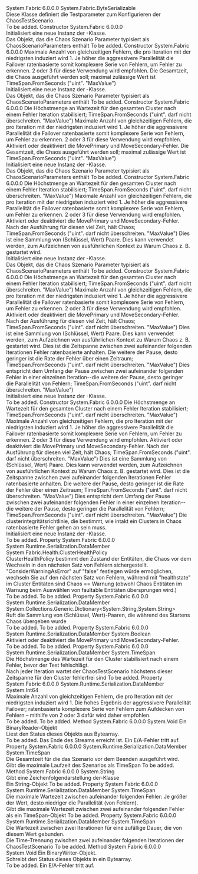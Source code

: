 <Type Name="ChaosParameters" FullName="System.Fabric.Chaos.DataStructures.ChaosParameters">
  <TypeSignature Language="C#" Value="public class ChaosParameters : System.Fabric.ByteSerializable" />
  <TypeSignature Language="ILAsm" Value=".class public auto ansi serializable beforefieldinit ChaosParameters extends System.Fabric.ByteSerializable" />
  <TypeSignature Language="DocId" Value="T:System.Fabric.Chaos.DataStructures.ChaosParameters" />
  <TypeSignature Language="VB.NET" Value="Public Class ChaosParameters&#xA;Inherits ByteSerializable" />
  <TypeSignature Language="F#" Value="type ChaosParameters = class&#xA;    inherit ByteSerializable" />
  <AssemblyInfo>
    <AssemblyName>System.Fabric</AssemblyName>
    <AssemblyVersion>6.0.0.0</AssemblyVersion>
  </AssemblyInfo>
  <Base>
    <BaseTypeName>System.Fabric.ByteSerializable</BaseTypeName>
  </Base>
  <Interfaces />
  <Docs>
    <summary>
            Diese Klasse definiert die Testparameter zum Konfigurieren der ChaosTestScenario.
            </summary>
    <remarks>To be added.</remarks>
  </Docs>
  <Members>
    <Member MemberName=".ctor">
      <MemberSignature Language="C#" Value="public ChaosParameters ();" />
      <MemberSignature Language="ILAsm" Value=".method public hidebysig specialname rtspecialname instance void .ctor() cil managed" />
      <MemberSignature Language="DocId" Value="M:System.Fabric.Chaos.DataStructures.ChaosParameters.#ctor" />
      <MemberSignature Language="VB.NET" Value="Public Sub New ()" />
      <MemberType>Constructor</MemberType>
      <AssemblyInfo>
        <AssemblyName>System.Fabric</AssemblyName>
        <AssemblyVersion>6.0.0.0</AssemblyVersion>
      </AssemblyInfo>
      <Parameters />
      <Docs>
        <summary>
          <para>Initialisiert eine neue Instanz der <see cref="T:System.Fabric.Chaos.DataStructures.ChaosParameters" />-Klasse.</para>
        </summary>
        <returns>Das Objekt, das die Chaos Szenario Parameter typisiert als ChaosScenarioParameters enthält</returns>
        <remarks>To be added.</remarks>
      </Docs>
    </Member>
    <Member MemberName=".ctor">
      <MemberSignature Language="C#" Value="public ChaosParameters (long maxConcurrentFaults, Nullable&lt;TimeSpan&gt; timeToRun = null);" />
      <MemberSignature Language="ILAsm" Value=".method public hidebysig specialname rtspecialname instance void .ctor(int64 maxConcurrentFaults, valuetype System.Nullable`1&lt;valuetype System.TimeSpan&gt; timeToRun) cil managed" />
      <MemberSignature Language="DocId" Value="M:System.Fabric.Chaos.DataStructures.ChaosParameters.#ctor(System.Int64,System.Nullable{System.TimeSpan})" />
      <MemberSignature Language="VB.NET" Value="Public Sub New (maxConcurrentFaults As Long, Optional timeToRun As Nullable(Of TimeSpan) = null)" />
      <MemberSignature Language="F#" Value="new System.Fabric.Chaos.DataStructures.ChaosParameters : int64 * Nullable&lt;TimeSpan&gt; -&gt; System.Fabric.Chaos.DataStructures.ChaosParameters" Usage="new System.Fabric.Chaos.DataStructures.ChaosParameters (maxConcurrentFaults, timeToRun)" />
      <MemberType>Constructor</MemberType>
      <AssemblyInfo>
        <AssemblyName>System.Fabric</AssemblyName>
        <AssemblyVersion>6.0.0.0</AssemblyVersion>
      </AssemblyInfo>
      <Parameters>
        <Parameter Name="maxConcurrentFaults" Type="System.Int64" />
        <Parameter Name="timeToRun" Type="System.Nullable&lt;System.TimeSpan&gt;" />
      </Parameters>
      <Docs>
        <param name="maxConcurrentFaults">Maximale Anzahl von gleichzeitigen Fehlern, die pro Iteration mit der niedrigsten induziert wird 1. Je höher die aggressivere Parallelität die Failover ratenbasierte somit komplexere Serie von Fehlern, um Fehler zu erkennen. 2 oder 3 für diese Verwendung wird empfohlen.</param>
        <param name="timeToRun">Die Gesamtzeit, die Chaos ausgeführt werden soll; maximal zulässige Wert ist TimeSpan.FromSeconds ("uint". "MaxValue")</param>
        <summary>
          <para>Initialisiert eine neue Instanz der <see cref="T:System.Fabric.Chaos.DataStructures.ChaosParameters" />-Klasse.</para>
        </summary>
        <returns>Das Objekt, das die Chaos Szenario Parameter typisiert als ChaosScenarioParameters enthält</returns>
        <remarks>To be added.</remarks>
      </Docs>
    </Member>
    <Member MemberName=".ctor">
      <MemberSignature Language="C#" Value="public ChaosParameters (TimeSpan maxClusterStabilizationTimeout, long maxConcurrentFaults, bool enableMoveReplicaFaults, Nullable&lt;TimeSpan&gt; timeToRun = null);" />
      <MemberSignature Language="ILAsm" Value=".method public hidebysig specialname rtspecialname instance void .ctor(valuetype System.TimeSpan maxClusterStabilizationTimeout, int64 maxConcurrentFaults, bool enableMoveReplicaFaults, valuetype System.Nullable`1&lt;valuetype System.TimeSpan&gt; timeToRun) cil managed" />
      <MemberSignature Language="DocId" Value="M:System.Fabric.Chaos.DataStructures.ChaosParameters.#ctor(System.TimeSpan,System.Int64,System.Boolean,System.Nullable{System.TimeSpan})" />
      <MemberSignature Language="VB.NET" Value="Public Sub New (maxClusterStabilizationTimeout As TimeSpan, maxConcurrentFaults As Long, enableMoveReplicaFaults As Boolean, Optional timeToRun As Nullable(Of TimeSpan) = null)" />
      <MemberSignature Language="F#" Value="new System.Fabric.Chaos.DataStructures.ChaosParameters : TimeSpan * int64 * bool * Nullable&lt;TimeSpan&gt; -&gt; System.Fabric.Chaos.DataStructures.ChaosParameters" Usage="new System.Fabric.Chaos.DataStructures.ChaosParameters (maxClusterStabilizationTimeout, maxConcurrentFaults, enableMoveReplicaFaults, timeToRun)" />
      <MemberType>Constructor</MemberType>
      <AssemblyInfo>
        <AssemblyName>System.Fabric</AssemblyName>
        <AssemblyVersion>6.0.0.0</AssemblyVersion>
      </AssemblyInfo>
      <Parameters>
        <Parameter Name="maxClusterStabilizationTimeout" Type="System.TimeSpan" />
        <Parameter Name="maxConcurrentFaults" Type="System.Int64" />
        <Parameter Name="enableMoveReplicaFaults" Type="System.Boolean" />
        <Parameter Name="timeToRun" Type="System.Nullable&lt;System.TimeSpan&gt;" />
      </Parameters>
      <Docs>
        <param name="maxClusterStabilizationTimeout">Die Höchstmenge an Wartezeit für den gesamten Cluster nach einem Fehler Iteration stabilisiert; TimeSpan.FromSeconds ("uint". darf nicht überschreiten. "MaxValue")</param>
        <param name="maxConcurrentFaults">Maximale Anzahl von gleichzeitigen Fehlern, die pro Iteration mit der niedrigsten induziert wird 1. Je höher die aggressivere Parallelität die Failover ratenbasierte somit komplexere Serie von Fehlern, um Fehler zu erkennen. 2 oder 3 für diese Verwendung wird empfohlen.</param>
        <param name="enableMoveReplicaFaults">Aktiviert oder deaktiviert die MovePrimary und MoveSecondary-Fehler.</param>
        <param name="timeToRun">Die Gesamtzeit, die Chaos ausgeführt werden soll; maximal zulässige Wert ist TimeSpan.FromSeconds ("uint". "MaxValue")</param>
        <summary>
          <para>Initialisiert eine neue Instanz der <see cref="T:System.Fabric.Chaos.DataStructures.ChaosParameters" />-Klasse.</para>
        </summary>
        <returns>Das Objekt, das die Chaos Szenario Parameter typisiert als ChaosScenarioParameters enthält</returns>
        <remarks>To be added.</remarks>
      </Docs>
    </Member>
    <Member MemberName=".ctor">
      <MemberSignature Language="C#" Value="public ChaosParameters (TimeSpan maxClusterStabilizationTimeout, long maxConcurrentFaults, bool enableMoveReplicaFaults, TimeSpan timeToRun, System.Collections.Generic.Dictionary&lt;string,string&gt; context);" />
      <MemberSignature Language="ILAsm" Value=".method public hidebysig specialname rtspecialname instance void .ctor(valuetype System.TimeSpan maxClusterStabilizationTimeout, int64 maxConcurrentFaults, bool enableMoveReplicaFaults, valuetype System.TimeSpan timeToRun, class System.Collections.Generic.Dictionary`2&lt;string, string&gt; context) cil managed" />
      <MemberSignature Language="DocId" Value="M:System.Fabric.Chaos.DataStructures.ChaosParameters.#ctor(System.TimeSpan,System.Int64,System.Boolean,System.TimeSpan,System.Collections.Generic.Dictionary{System.String,System.String})" />
      <MemberSignature Language="VB.NET" Value="Public Sub New (maxClusterStabilizationTimeout As TimeSpan, maxConcurrentFaults As Long, enableMoveReplicaFaults As Boolean, timeToRun As TimeSpan, context As Dictionary(Of String, String))" />
      <MemberSignature Language="F#" Value="new System.Fabric.Chaos.DataStructures.ChaosParameters : TimeSpan * int64 * bool * TimeSpan * System.Collections.Generic.Dictionary&lt;string, string&gt; -&gt; System.Fabric.Chaos.DataStructures.ChaosParameters" Usage="new System.Fabric.Chaos.DataStructures.ChaosParameters (maxClusterStabilizationTimeout, maxConcurrentFaults, enableMoveReplicaFaults, timeToRun, context)" />
      <MemberType>Constructor</MemberType>
      <AssemblyInfo>
        <AssemblyName>System.Fabric</AssemblyName>
        <AssemblyVersion>6.0.0.0</AssemblyVersion>
      </AssemblyInfo>
      <Parameters>
        <Parameter Name="maxClusterStabilizationTimeout" Type="System.TimeSpan" />
        <Parameter Name="maxConcurrentFaults" Type="System.Int64" />
        <Parameter Name="enableMoveReplicaFaults" Type="System.Boolean" />
        <Parameter Name="timeToRun" Type="System.TimeSpan" />
        <Parameter Name="context" Type="System.Collections.Generic.Dictionary&lt;System.String,System.String&gt;" />
      </Parameters>
      <Docs>
        <param name="maxClusterStabilizationTimeout">Die Höchstmenge an Wartezeit für den gesamten Cluster nach einem Fehler Iteration stabilisiert; TimeSpan.FromSeconds ("uint". darf nicht überschreiten. "MaxValue")</param>
        <param name="maxConcurrentFaults">Maximale Anzahl von gleichzeitigen Fehlern, die pro Iteration mit der niedrigsten induziert wird 1. Je höher die aggressivere Parallelität die Failover ratenbasierte somit komplexere Serie von Fehlern, um Fehler zu erkennen. 2 oder 3 für diese Verwendung wird empfohlen.</param>
        <param name="enableMoveReplicaFaults">Aktiviert oder deaktiviert die MovePrimary und MoveSecondary-Fehler.</param>
        <param name="timeToRun">Nach der Ausführung für diesen viel Zeit, hält Chaos; TimeSpan.FromSeconds ("uint". darf nicht überschreiten. "MaxValue")</param>
        <param name="context">Dies ist eine Sammlung von (Schlüssel, Wert) Paare. Dies kann verwendet werden, zum Aufzeichnen von ausführlichen Kontext zu Warum Chaos z. B. gestartet wird.</param>
        <summary>
          <para>Initialisiert eine neue Instanz der <see cref="T:System.Fabric.Chaos.DataStructures.ChaosParameters" />-Klasse.</para>
        </summary>
        <returns>Das Objekt, das die Chaos Szenario Parameter typisiert als ChaosScenarioParameters enthält</returns>
        <remarks>To be added.</remarks>
      </Docs>
    </Member>
    <Member MemberName=".ctor">
      <MemberSignature Language="C#" Value="public ChaosParameters (TimeSpan maxClusterStabilizationTimeout, long maxConcurrentFaults, bool enableMoveReplicaFaults, TimeSpan timeToRun, System.Collections.Generic.Dictionary&lt;string,string&gt; context, TimeSpan waitTimeBetweenIterations, TimeSpan waitTimeBetweenFaults);" />
      <MemberSignature Language="ILAsm" Value=".method public hidebysig specialname rtspecialname instance void .ctor(valuetype System.TimeSpan maxClusterStabilizationTimeout, int64 maxConcurrentFaults, bool enableMoveReplicaFaults, valuetype System.TimeSpan timeToRun, class System.Collections.Generic.Dictionary`2&lt;string, string&gt; context, valuetype System.TimeSpan waitTimeBetweenIterations, valuetype System.TimeSpan waitTimeBetweenFaults) cil managed" />
      <MemberSignature Language="DocId" Value="M:System.Fabric.Chaos.DataStructures.ChaosParameters.#ctor(System.TimeSpan,System.Int64,System.Boolean,System.TimeSpan,System.Collections.Generic.Dictionary{System.String,System.String},System.TimeSpan,System.TimeSpan)" />
      <MemberSignature Language="VB.NET" Value="Public Sub New (maxClusterStabilizationTimeout As TimeSpan, maxConcurrentFaults As Long, enableMoveReplicaFaults As Boolean, timeToRun As TimeSpan, context As Dictionary(Of String, String), waitTimeBetweenIterations As TimeSpan, waitTimeBetweenFaults As TimeSpan)" />
      <MemberSignature Language="F#" Value="new System.Fabric.Chaos.DataStructures.ChaosParameters : TimeSpan * int64 * bool * TimeSpan * System.Collections.Generic.Dictionary&lt;string, string&gt; * TimeSpan * TimeSpan -&gt; System.Fabric.Chaos.DataStructures.ChaosParameters" Usage="new System.Fabric.Chaos.DataStructures.ChaosParameters (maxClusterStabilizationTimeout, maxConcurrentFaults, enableMoveReplicaFaults, timeToRun, context, waitTimeBetweenIterations, waitTimeBetweenFaults)" />
      <MemberType>Constructor</MemberType>
      <AssemblyInfo>
        <AssemblyName>System.Fabric</AssemblyName>
        <AssemblyVersion>6.0.0.0</AssemblyVersion>
      </AssemblyInfo>
      <Parameters>
        <Parameter Name="maxClusterStabilizationTimeout" Type="System.TimeSpan" />
        <Parameter Name="maxConcurrentFaults" Type="System.Int64" />
        <Parameter Name="enableMoveReplicaFaults" Type="System.Boolean" />
        <Parameter Name="timeToRun" Type="System.TimeSpan" />
        <Parameter Name="context" Type="System.Collections.Generic.Dictionary&lt;System.String,System.String&gt;" />
        <Parameter Name="waitTimeBetweenIterations" Type="System.TimeSpan" />
        <Parameter Name="waitTimeBetweenFaults" Type="System.TimeSpan" />
      </Parameters>
      <Docs>
        <param name="maxClusterStabilizationTimeout">Die Höchstmenge an Wartezeit für den gesamten Cluster nach einem Fehler Iteration stabilisiert; TimeSpan.FromSeconds ("uint". darf nicht überschreiten. "MaxValue")</param>
        <param name="maxConcurrentFaults">Maximale Anzahl von gleichzeitigen Fehlern, die pro Iteration mit der niedrigsten induziert wird 1. Je höher die aggressivere Parallelität die Failover ratenbasierte somit komplexere Serie von Fehlern, um Fehler zu erkennen. 2 oder 3 für diese Verwendung wird empfohlen.</param>
        <param name="enableMoveReplicaFaults">Aktiviert oder deaktiviert die MovePrimary und MoveSecondary-Fehler.</param>
        <param name="timeToRun">Nach der Ausführung für diesen viel Zeit, hält Chaos; TimeSpan.FromSeconds ("uint". darf nicht überschreiten. "MaxValue")</param>
        <param name="context">Dies ist eine Sammlung von (Schlüssel, Wert) Paare. Dies kann verwendet werden, zum Aufzeichnen von ausführlichen Kontext zu Warum Chaos z. B. gestartet wird.</param>
        <param name="waitTimeBetweenIterations">Dies ist die Zeitspanne zwischen zwei aufeinander folgenden Iterationen Fehler ratenbasierte anhalten. Die weitere der Pause, desto geringer ist die Rate der Fehler über einen Zeitraum; TimeSpan.FromSeconds ("uint". darf nicht überschreiten. "MaxValue")</param>
        <param name="waitTimeBetweenFaults">Dies entspricht dem Umfang der Pause zwischen zwei aufeinander folgenden Fehler in einer einzelnen Iteration--die weitere der Pause, desto geringer die Parallelität von Fehlern; TimeSpan.FromSeconds ("uint". darf nicht überschreiten. "MaxValue")</param>
        <summary>
          <para>Initialisiert eine neue Instanz der <see cref="T:System.Fabric.Chaos.DataStructures.ChaosParameters" />-Klasse.</para>
        </summary>
        <remarks>To be added.</remarks>
      </Docs>
    </Member>
    <Member MemberName=".ctor">
      <MemberSignature Language="C#" Value="public ChaosParameters (TimeSpan maxClusterStabilizationTimeout, long maxConcurrentFaults, bool enableMoveReplicaFaults, TimeSpan timeToRun, System.Collections.Generic.Dictionary&lt;string,string&gt; context, TimeSpan waitTimeBetweenIterations, TimeSpan waitTimeBetweenFaults, System.Fabric.Health.ClusterHealthPolicy clusterHealthPolicy);" />
      <MemberSignature Language="ILAsm" Value=".method public hidebysig specialname rtspecialname instance void .ctor(valuetype System.TimeSpan maxClusterStabilizationTimeout, int64 maxConcurrentFaults, bool enableMoveReplicaFaults, valuetype System.TimeSpan timeToRun, class System.Collections.Generic.Dictionary`2&lt;string, string&gt; context, valuetype System.TimeSpan waitTimeBetweenIterations, valuetype System.TimeSpan waitTimeBetweenFaults, class System.Fabric.Health.ClusterHealthPolicy clusterHealthPolicy) cil managed" />
      <MemberSignature Language="DocId" Value="M:System.Fabric.Chaos.DataStructures.ChaosParameters.#ctor(System.TimeSpan,System.Int64,System.Boolean,System.TimeSpan,System.Collections.Generic.Dictionary{System.String,System.String},System.TimeSpan,System.TimeSpan,System.Fabric.Health.ClusterHealthPolicy)" />
      <MemberSignature Language="F#" Value="new System.Fabric.Chaos.DataStructures.ChaosParameters : TimeSpan * int64 * bool * TimeSpan * System.Collections.Generic.Dictionary&lt;string, string&gt; * TimeSpan * TimeSpan * System.Fabric.Health.ClusterHealthPolicy -&gt; System.Fabric.Chaos.DataStructures.ChaosParameters" Usage="new System.Fabric.Chaos.DataStructures.ChaosParameters (maxClusterStabilizationTimeout, maxConcurrentFaults, enableMoveReplicaFaults, timeToRun, context, waitTimeBetweenIterations, waitTimeBetweenFaults, clusterHealthPolicy)" />
      <MemberType>Constructor</MemberType>
      <AssemblyInfo>
        <AssemblyName>System.Fabric</AssemblyName>
        <AssemblyVersion>6.0.0.0</AssemblyVersion>
      </AssemblyInfo>
      <Parameters>
        <Parameter Name="maxClusterStabilizationTimeout" Type="System.TimeSpan" />
        <Parameter Name="maxConcurrentFaults" Type="System.Int64" />
        <Parameter Name="enableMoveReplicaFaults" Type="System.Boolean" />
        <Parameter Name="timeToRun" Type="System.TimeSpan" />
        <Parameter Name="context" Type="System.Collections.Generic.Dictionary&lt;System.String,System.String&gt;" />
        <Parameter Name="waitTimeBetweenIterations" Type="System.TimeSpan" />
        <Parameter Name="waitTimeBetweenFaults" Type="System.TimeSpan" />
        <Parameter Name="clusterHealthPolicy" Type="System.Fabric.Health.ClusterHealthPolicy" />
      </Parameters>
      <Docs>
        <param name="maxClusterStabilizationTimeout">Die Höchstmenge an Wartezeit für den gesamten Cluster nach einem Fehler Iteration stabilisiert; TimeSpan.FromSeconds ("uint". darf nicht überschreiten. "MaxValue")</param>
        <param name="maxConcurrentFaults">Maximale Anzahl von gleichzeitigen Fehlern, die pro Iteration mit der niedrigsten induziert wird 1. Je höher die aggressivere Parallelität die Failover ratenbasierte somit komplexere Serie von Fehlern, um Fehler zu erkennen. 2 oder 3 für diese Verwendung wird empfohlen.</param>
        <param name="enableMoveReplicaFaults">Aktiviert oder deaktiviert die MovePrimary und MoveSecondary-Fehler.</param>
        <param name="timeToRun">Nach der Ausführung für diesen viel Zeit, hält Chaos; TimeSpan.FromSeconds ("uint". darf nicht überschreiten. "MaxValue")</param>
        <param name="context">Dies ist eine Sammlung von (Schlüssel, Wert) Paare. Dies kann verwendet werden, zum Aufzeichnen von ausführlichen Kontext zu Warum Chaos z. B. gestartet wird.</param>
        <param name="waitTimeBetweenIterations">Dies ist die Zeitspanne zwischen zwei aufeinander folgenden Iterationen Fehler ratenbasierte anhalten. Die weitere der Pause, desto geringer ist die Rate der Fehler über einen Zeitraum; TimeSpan.FromSeconds ("uint". darf nicht überschreiten. "MaxValue")</param>
        <param name="waitTimeBetweenFaults">Dies entspricht dem Umfang der Pause zwischen zwei aufeinander folgenden Fehler in einer einzelnen Iteration--die weitere der Pause, desto geringer die Parallelität von Fehlern; TimeSpan.FromSeconds ("uint". darf nicht überschreiten. "MaxValue")</param>
        <param name="clusterHealthPolicy">Die clusterintegritätsrichtlinie, die bestimmt, wie intakt ein Clusters in Chaos ratenbasierte Fehler gehen an sein muss.</param>
        <summary>
          <para>Initialisiert eine neue Instanz der <see cref="T:System.Fabric.Chaos.DataStructures.ChaosParameters" />-Klasse.</para>
        </summary>
        <remarks>To be added.</remarks>
      </Docs>
    </Member>
    <Member MemberName="ClusterHealthPolicy">
      <MemberSignature Language="C#" Value="public System.Fabric.Health.ClusterHealthPolicy ClusterHealthPolicy { get; }" />
      <MemberSignature Language="ILAsm" Value=".property instance class System.Fabric.Health.ClusterHealthPolicy ClusterHealthPolicy" />
      <MemberSignature Language="DocId" Value="P:System.Fabric.Chaos.DataStructures.ChaosParameters.ClusterHealthPolicy" />
      <MemberSignature Language="VB.NET" Value="Public ReadOnly Property ClusterHealthPolicy As ClusterHealthPolicy" />
      <MemberSignature Language="F#" Value="member this.ClusterHealthPolicy : System.Fabric.Health.ClusterHealthPolicy" Usage="System.Fabric.Chaos.DataStructures.ChaosParameters.ClusterHealthPolicy" />
      <MemberType>Property</MemberType>
      <AssemblyInfo>
        <AssemblyName>System.Fabric</AssemblyName>
        <AssemblyVersion>6.0.0.0</AssemblyVersion>
      </AssemblyInfo>
      <Attributes>
        <Attribute>
          <AttributeName>System.Runtime.Serialization.DataMember</AttributeName>
        </Attribute>
      </Attributes>
      <ReturnValue>
        <ReturnType>System.Fabric.Health.ClusterHealthPolicy</ReturnType>
      </ReturnValue>
      <Docs>
        <summary>
            ClusterHealthPolicy bestimmt den Zustand der Entitäten, die Chaos vor dem Wechseln in den nächsten Satz von Fehlern sichergestellt. "ConsiderWarningAsError" auf "false" festlegen würde ermöglichen, wechseln Sie auf den nächsten Satz von Fehlern, während mit "healthstate" im Cluster Entitäten sind Chaos == Warnung (obwohl Chaos Entitäten im Warnung beim Auswählen von faultable Entitäten übersprungen wird.)
            </summary>
        <value>To be added.</value>
        <remarks>To be added.</remarks>
      </Docs>
    </Member>
    <Member MemberName="Context">
      <MemberSignature Language="C#" Value="public System.Collections.Generic.Dictionary&lt;string,string&gt; Context { get; }" />
      <MemberSignature Language="ILAsm" Value=".property instance class System.Collections.Generic.Dictionary`2&lt;string, string&gt; Context" />
      <MemberSignature Language="DocId" Value="P:System.Fabric.Chaos.DataStructures.ChaosParameters.Context" />
      <MemberSignature Language="VB.NET" Value="Public ReadOnly Property Context As Dictionary(Of String, String)" />
      <MemberSignature Language="F#" Value="member this.Context : System.Collections.Generic.Dictionary&lt;string, string&gt;" Usage="System.Fabric.Chaos.DataStructures.ChaosParameters.Context" />
      <MemberType>Property</MemberType>
      <AssemblyInfo>
        <AssemblyName>System.Fabric</AssemblyName>
        <AssemblyVersion>6.0.0.0</AssemblyVersion>
      </AssemblyInfo>
      <Attributes>
        <Attribute>
          <AttributeName>System.Runtime.Serialization.DataMember</AttributeName>
        </Attribute>
      </Attributes>
      <ReturnValue>
        <ReturnType>System.Collections.Generic.Dictionary&lt;System.String,System.String&gt;</ReturnType>
      </ReturnValue>
      <Docs>
        <summary>
            Ruft die Sammlung von (Schlüssel, Wert)-Paaren, die während des Startens Chaos übergeben wurde
            </summary>
        <value>To be added.</value>
        <remarks>To be added.</remarks>
      </Docs>
    </Member>
    <Member MemberName="EnableMoveReplicaFaults">
      <MemberSignature Language="C#" Value="public bool EnableMoveReplicaFaults { get; set; }" />
      <MemberSignature Language="ILAsm" Value=".property instance bool EnableMoveReplicaFaults" />
      <MemberSignature Language="DocId" Value="P:System.Fabric.Chaos.DataStructures.ChaosParameters.EnableMoveReplicaFaults" />
      <MemberSignature Language="VB.NET" Value="Public Property EnableMoveReplicaFaults As Boolean" />
      <MemberSignature Language="F#" Value="member this.EnableMoveReplicaFaults : bool with get, set" Usage="System.Fabric.Chaos.DataStructures.ChaosParameters.EnableMoveReplicaFaults" />
      <MemberType>Property</MemberType>
      <AssemblyInfo>
        <AssemblyName>System.Fabric</AssemblyName>
        <AssemblyVersion>6.0.0.0</AssemblyVersion>
      </AssemblyInfo>
      <Attributes>
        <Attribute>
          <AttributeName>System.Runtime.Serialization.DataMember</AttributeName>
        </Attribute>
      </Attributes>
      <ReturnValue>
        <ReturnType>System.Boolean</ReturnType>
      </ReturnValue>
      <Docs>
        <summary>
            Aktiviert oder deaktiviert die MovePrimary und MoveSecondary-Fehler.
            </summary>
        <value>To be added.</value>
        <remarks>To be added.</remarks>
      </Docs>
    </Member>
    <Member MemberName="MaxClusterStabilizationTimeout">
      <MemberSignature Language="C#" Value="public TimeSpan MaxClusterStabilizationTimeout { get; set; }" />
      <MemberSignature Language="ILAsm" Value=".property instance valuetype System.TimeSpan MaxClusterStabilizationTimeout" />
      <MemberSignature Language="DocId" Value="P:System.Fabric.Chaos.DataStructures.ChaosParameters.MaxClusterStabilizationTimeout" />
      <MemberSignature Language="VB.NET" Value="Public Property MaxClusterStabilizationTimeout As TimeSpan" />
      <MemberSignature Language="F#" Value="member this.MaxClusterStabilizationTimeout : TimeSpan with get, set" Usage="System.Fabric.Chaos.DataStructures.ChaosParameters.MaxClusterStabilizationTimeout" />
      <MemberType>Property</MemberType>
      <AssemblyInfo>
        <AssemblyName>System.Fabric</AssemblyName>
        <AssemblyVersion>6.0.0.0</AssemblyVersion>
      </AssemblyInfo>
      <Attributes>
        <Attribute>
          <AttributeName>System.Runtime.Serialization.DataMember</AttributeName>
        </Attribute>
      </Attributes>
      <ReturnValue>
        <ReturnType>System.TimeSpan</ReturnType>
      </ReturnValue>
      <Docs>
        <summary>
            Die Höchstmenge des Wartezeit für den Cluster stabilisiert nach einem Fehler, bevor der Test fehlschlägt.
            </summary>
        <value>
            Nach jeder Iteration wartet der ChaosTestScenario höchstens dieser Zeitspanne für den Cluster fehlerfrei sind
            </value>
        <remarks>To be added.</remarks>
      </Docs>
    </Member>
    <Member MemberName="MaxConcurrentFaults">
      <MemberSignature Language="C#" Value="public long MaxConcurrentFaults { get; set; }" />
      <MemberSignature Language="ILAsm" Value=".property instance int64 MaxConcurrentFaults" />
      <MemberSignature Language="DocId" Value="P:System.Fabric.Chaos.DataStructures.ChaosParameters.MaxConcurrentFaults" />
      <MemberSignature Language="VB.NET" Value="Public Property MaxConcurrentFaults As Long" />
      <MemberSignature Language="F#" Value="member this.MaxConcurrentFaults : int64 with get, set" Usage="System.Fabric.Chaos.DataStructures.ChaosParameters.MaxConcurrentFaults" />
      <MemberType>Property</MemberType>
      <AssemblyInfo>
        <AssemblyName>System.Fabric</AssemblyName>
        <AssemblyVersion>6.0.0.0</AssemblyVersion>
      </AssemblyInfo>
      <Attributes>
        <Attribute>
          <AttributeName>System.Runtime.Serialization.DataMember</AttributeName>
        </Attribute>
      </Attributes>
      <ReturnValue>
        <ReturnType>System.Int64</ReturnType>
      </ReturnValue>
      <Docs>
        <summary>
            Maximale Anzahl von gleichzeitigen Fehlern, die pro Iteration mit der niedrigsten induziert wird 1. Die hohes Ergebnis der aggressivere Parallelität Failover; ratenbasierte komplexere Serie von Fehlern zum Aufdecken von Fehlern – mithilfe von 2 oder 3 dafür wird daher empfohlen.
            </summary>
        <value>To be added.</value>
        <remarks>To be added.</remarks>
      </Docs>
    </Member>
    <Member MemberName="Read">
      <MemberSignature Language="C#" Value="public override void Read (System.IO.BinaryReader br);" />
      <MemberSignature Language="ILAsm" Value=".method public hidebysig virtual instance void Read(class System.IO.BinaryReader br) cil managed" />
      <MemberSignature Language="DocId" Value="M:System.Fabric.Chaos.DataStructures.ChaosParameters.Read(System.IO.BinaryReader)" />
      <MemberSignature Language="VB.NET" Value="Public Overrides Sub Read (br As BinaryReader)" />
      <MemberSignature Language="F#" Value="override this.Read : System.IO.BinaryReader -&gt; unit" Usage="chaosParameters.Read br" />
      <MemberType>Method</MemberType>
      <AssemblyInfo>
        <AssemblyName>System.Fabric</AssemblyName>
        <AssemblyVersion>6.0.0.0</AssemblyVersion>
      </AssemblyInfo>
      <ReturnValue>
        <ReturnType>System.Void</ReturnType>
      </ReturnValue>
      <Parameters>
        <Parameter Name="br" Type="System.IO.BinaryReader" />
      </Parameters>
      <Docs>
        <param name="br">Ein BinaryReader-Objekt</param>
        <summary>
            Liest den Status dieses Objekts aus Bytearray.
            </summary>
        <remarks>To be added.</remarks>
        <exception cref="T:System.IO.EndOfStreamException">Das Ende des Streams erreicht ist. </exception>
        <exception cref="T:System.IO.IOException">Ein E/A-Fehler tritt auf. </exception>
      </Docs>
    </Member>
    <Member MemberName="TimeToRun">
      <MemberSignature Language="C#" Value="public TimeSpan TimeToRun { get; }" />
      <MemberSignature Language="ILAsm" Value=".property instance valuetype System.TimeSpan TimeToRun" />
      <MemberSignature Language="DocId" Value="P:System.Fabric.Chaos.DataStructures.ChaosParameters.TimeToRun" />
      <MemberSignature Language="VB.NET" Value="Public ReadOnly Property TimeToRun As TimeSpan" />
      <MemberSignature Language="F#" Value="member this.TimeToRun : TimeSpan" Usage="System.Fabric.Chaos.DataStructures.ChaosParameters.TimeToRun" />
      <MemberType>Property</MemberType>
      <AssemblyInfo>
        <AssemblyName>System.Fabric</AssemblyName>
        <AssemblyVersion>6.0.0.0</AssemblyVersion>
      </AssemblyInfo>
      <Attributes>
        <Attribute>
          <AttributeName>System.Runtime.Serialization.DataMember</AttributeName>
        </Attribute>
      </Attributes>
      <ReturnValue>
        <ReturnType>System.TimeSpan</ReturnType>
      </ReturnValue>
      <Docs>
        <summary>
            Die Gesamtzeit für die das Szenario vor dem Beenden ausgeführt wird.
            </summary>
        <value>
            Gibt die maximale Laufzeit des Szenarios als TimeSpan
            </value>
        <remarks>To be added.</remarks>
      </Docs>
    </Member>
    <Member MemberName="ToString">
      <MemberSignature Language="C#" Value="public override string ToString ();" />
      <MemberSignature Language="ILAsm" Value=".method public hidebysig virtual instance string ToString() cil managed" />
      <MemberSignature Language="DocId" Value="M:System.Fabric.Chaos.DataStructures.ChaosParameters.ToString" />
      <MemberSignature Language="VB.NET" Value="Public Overrides Function ToString () As String" />
      <MemberSignature Language="F#" Value="override this.ToString : unit -&gt; string" Usage="chaosParameters.ToString " />
      <MemberType>Method</MemberType>
      <AssemblyInfo>
        <AssemblyName>System.Fabric</AssemblyName>
        <AssemblyVersion>6.0.0.0</AssemblyVersion>
      </AssemblyInfo>
      <ReturnValue>
        <ReturnType>System.String</ReturnType>
      </ReturnValue>
      <Parameters />
      <Docs>
        <summary>
            Gibt eine Zeichenfolgendarstellung der-Klasse
            </summary>
        <returns>Ein String-Objekt</returns>
        <remarks>To be added.</remarks>
      </Docs>
    </Member>
    <Member MemberName="WaitTimeBetweenFaults">
      <MemberSignature Language="C#" Value="public TimeSpan WaitTimeBetweenFaults { get; set; }" />
      <MemberSignature Language="ILAsm" Value=".property instance valuetype System.TimeSpan WaitTimeBetweenFaults" />
      <MemberSignature Language="DocId" Value="P:System.Fabric.Chaos.DataStructures.ChaosParameters.WaitTimeBetweenFaults" />
      <MemberSignature Language="VB.NET" Value="Public Property WaitTimeBetweenFaults As TimeSpan" />
      <MemberSignature Language="F#" Value="member this.WaitTimeBetweenFaults : TimeSpan with get, set" Usage="System.Fabric.Chaos.DataStructures.ChaosParameters.WaitTimeBetweenFaults" />
      <MemberType>Property</MemberType>
      <AssemblyInfo>
        <AssemblyName>System.Fabric</AssemblyName>
        <AssemblyVersion>6.0.0.0</AssemblyVersion>
      </AssemblyInfo>
      <Attributes>
        <Attribute>
          <AttributeName>System.Runtime.Serialization.DataMember</AttributeName>
        </Attribute>
      </Attributes>
      <ReturnValue>
        <ReturnType>System.TimeSpan</ReturnType>
      </ReturnValue>
      <Docs>
        <summary>
            Die maximale Wartezeit zwischen aufeinander folgenden Fehler: Je größer der Wert, desto niedriger die Parallelität (von Fehlern).
            </summary>
        <value>
            Gibt die maximale Wartezeit zwischen zwei aufeinander folgenden Fehler als ein TimeSpan-Objekt
            </value>
        <remarks>To be added.</remarks>
      </Docs>
    </Member>
    <Member MemberName="WaitTimeBetweenIterations">
      <MemberSignature Language="C#" Value="public TimeSpan WaitTimeBetweenIterations { get; set; }" />
      <MemberSignature Language="ILAsm" Value=".property instance valuetype System.TimeSpan WaitTimeBetweenIterations" />
      <MemberSignature Language="DocId" Value="P:System.Fabric.Chaos.DataStructures.ChaosParameters.WaitTimeBetweenIterations" />
      <MemberSignature Language="VB.NET" Value="Public Property WaitTimeBetweenIterations As TimeSpan" />
      <MemberSignature Language="F#" Value="member this.WaitTimeBetweenIterations : TimeSpan with get, set" Usage="System.Fabric.Chaos.DataStructures.ChaosParameters.WaitTimeBetweenIterations" />
      <MemberType>Property</MemberType>
      <AssemblyInfo>
        <AssemblyName>System.Fabric</AssemblyName>
        <AssemblyVersion>6.0.0.0</AssemblyVersion>
      </AssemblyInfo>
      <Attributes>
        <Attribute>
          <AttributeName>System.Runtime.Serialization.DataMember</AttributeName>
        </Attribute>
      </Attributes>
      <ReturnValue>
        <ReturnType>System.TimeSpan</ReturnType>
      </ReturnValue>
      <Docs>
        <summary>
            Die Wartezeit zwischen zwei Iterationen für eine zufällige Dauer, die von diesem Wert gebunden.
            </summary>
        <value>
            Die Time-Trennung zwischen zwei aufeinander folgenden Iterationen der ChaosTestScenario
            </value>
        <remarks>To be added.</remarks>
      </Docs>
    </Member>
    <Member MemberName="Write">
      <MemberSignature Language="C#" Value="public override void Write (System.IO.BinaryWriter bw);" />
      <MemberSignature Language="ILAsm" Value=".method public hidebysig virtual instance void Write(class System.IO.BinaryWriter bw) cil managed" />
      <MemberSignature Language="DocId" Value="M:System.Fabric.Chaos.DataStructures.ChaosParameters.Write(System.IO.BinaryWriter)" />
      <MemberSignature Language="VB.NET" Value="Public Overrides Sub Write (bw As BinaryWriter)" />
      <MemberSignature Language="F#" Value="override this.Write : System.IO.BinaryWriter -&gt; unit" Usage="chaosParameters.Write bw" />
      <MemberType>Method</MemberType>
      <AssemblyInfo>
        <AssemblyName>System.Fabric</AssemblyName>
        <AssemblyVersion>6.0.0.0</AssemblyVersion>
      </AssemblyInfo>
      <ReturnValue>
        <ReturnType>System.Void</ReturnType>
      </ReturnValue>
      <Parameters>
        <Parameter Name="bw" Type="System.IO.BinaryWriter" />
      </Parameters>
      <Docs>
        <param name="bw">Ein BinaryWriter-Objekt.</param>
        <summary>
            Schreibt den Status dieses Objekts in ein Bytearray.
            </summary>
        <remarks>To be added.</remarks>
        <exception cref="T:System.IO.IOException">Ein E/A-Fehler tritt auf. </exception>
      </Docs>
    </Member>
  </Members>
</Type>